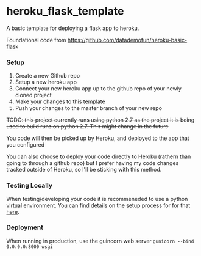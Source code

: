 # heroku_flask_template

A basic template for deploying a flask app to heroku.

Foundational code from https://github.com/datademofun/heroku-basic-flask

### Setup

1. Create a new Github repo
2. Setup a new heroku app
3. Connect your new heroku app up to the github repo of your newly cloned project
4. Make your changes to this template
5. Push your changes to the master branch of your new repo

~~TODO: this project currently runs using python 2.7 as the project it is being used to build runs on python 2.7. This might change in the future~~

You code will then be picked up by Heroku, and deployed to the app that you configured

You can also choose to deploy your code directly to Heroku (rathern than going to through a github repo) but I prefer having my code changes tracked outside of Heroku, so I'll be sticking with this method.

### Testing Locally

When testing/developing your code it is recommeneded to use a python virtual environment. You can find details on the setup process for for that [here](https://github.com/HaywardPeirce/WoL_server#setup). 

### Deployment

When running in production, use the guincorn web server `gunicorn --bind 0.0.0.0:8000 wsgi` 